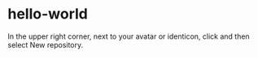 # hello-world
In the upper right corner, next to your avatar or identicon, click and then select New repository.
